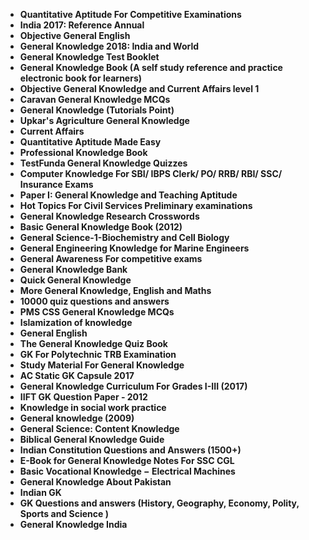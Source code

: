 <ul>
 <li><b><a target="_blank" href="https://github.com/manjunath5496/General-Knowledge-Books/blob/master/gkb(1).pdf" style="text-decoration:none;">Quantitative Aptitude For Competitive Examinations</a></b></li>
  
<li><b><a target="_blank" href="https://github.com/manjunath5496/General-Knowledge-Books/blob/master/gkb(2).pdf" style="text-decoration:none;">India 2017: Reference Annual</a></b></li>  
  
<li><b><a target="_blank" href="https://github.com/manjunath5496/General-Knowledge-Books/blob/master/gkb(3).pdf" style="text-decoration:none;"> Objective General English</a></b></li>

 
<li><b><a target="_blank" href="https://github.com/manjunath5496/General-Knowledge-Books/blob/master/gkb(4).pdf" style="text-decoration:none;">General Knowledge 2018: India and World</a></b></li>
                               
  <li><b><a target="_blank" href="https://github.com/manjunath5496/General-Knowledge-Books/blob/master/gkb(5).pdf" style="text-decoration:none;">  General Knowledge Test Booklet </a></b></li>   

 <li><b><a target="_blank" href="https://github.com/manjunath5496/General-Knowledge-Books/blob/master/gkb(6).pdf" style="text-decoration:none;">General Knowledge Book (A self study reference and practice electronic book for learners) </a></b></li>
 
  <li><b><a target="_blank" href="https://github.com/manjunath5496/General-Knowledge-Books/blob/master/gkb(7).pdf" style="text-decoration:none;">Objective General Knowledge and Current Affairs level 1   </a></b></li>   
                            
  <li><b><a target="_blank" href="https://github.com/manjunath5496/General-Knowledge-Books/blob/master/gkb(9).pdf" style="text-decoration:none;"> Caravan General Knowledge MCQs  </a></b></li>   

 <li><b><a target="_blank" href="https://github.com/manjunath5496/General-Knowledge-Books/blob/master/gkb(10).pdf" style="text-decoration:none;">General Knowledge (Tutorials Point)</a></b></li>
 
  <li><b><a target="_blank" href="https://github.com/manjunath5496/General-Knowledge-Books/blob/master/gkb(11).pdf" style="text-decoration:none;">Upkar's Agriculture General Knowledge   </a></b></li> 
  
                                 
  <li><b><a target="_blank" href="https://github.com/manjunath5496/General-Knowledge-Books/blob/master/gkb(12).pdf" style="text-decoration:none;"> Current Affairs  </a></b></li>   

 <li><b><a target="_blank" href="https://github.com/manjunath5496/General-Knowledge-Books/blob/master/gkb(13).pdf" style="text-decoration:none;">Quantitative Aptitude Made Easy</a></b></li>
 
  <li><b><a target="_blank" href="https://github.com/manjunath5496/General-Knowledge-Books/blob/master/gkb(14).pdf" style="text-decoration:none;">Professional Knowledge Book </a></b></li> 
  
<li><b><a target="_blank" href="https://github.com/manjunath5496/General-Knowledge-Books/blob/master/gkb(15).pdf" style="text-decoration:none;"> TestFunda General Knowledge Quizzes</a></b></li> 

 <li><b><a target="_blank" href="https://github.com/manjunath5496/General-Knowledge-Books/blob/master/gkb(16).pdf" style="text-decoration:none;">Computer Knowledge For SBI/ IBPS Clerk/ PO/ RRB/ RBI/ SSC/ Insurance Exams</a></b></li>

 <li><b><a target="_blank" href="https://github.com/manjunath5496/General-Knowledge-Books/blob/master/gkb(17).pdf" style="text-decoration:none;">Paper I: General Knowledge and Teaching Aptitude</a></b></li>

 <li><b><a target="_blank" href="https://github.com/manjunath5496/General-Knowledge-Books/blob/master/gkb(18).pdf" style="text-decoration:none;">Hot Topics For Civil Services Preliminary examinations</a></b></li>

 <li><b><a target="_blank" href="https://github.com/manjunath5496/General-Knowledge-Books/blob/master/gkb(19).pdf" style="text-decoration:none;">General Knowledge Research Crosswords </a></b></li>

  <li><b><a target="_blank" href="https://github.com/manjunath5496/General-Knowledge-Books/blob/master/gkb(20).pdf" style="text-decoration:none;">Basic General Knowledge Book (2012) </a></b></li> 

  <li><b><a target="_blank" href="https://github.com/manjunath5496/General-Knowledge-Books/blob/master/gkb(21).pdf" style="text-decoration:none;">General Science-1-Biochemistry and Cell Biology </a></b></li> 

  <li><b><a target="_blank" href="https://github.com/manjunath5496/General-Knowledge-Books/blob/master/gkb(22).pdf" style="text-decoration:none;">General Engineering Knowledge for Marine Engineers </a></b></li> 

  <li><b><a target="_blank" href="https://github.com/manjunath5496/General-Knowledge-Books/blob/master/gkb(23).pdf" style="text-decoration:none;">General Awareness For competitive exams </a></b></li> 

  <li><b><a target="_blank" href="https://github.com/manjunath5496/General-Knowledge-Books/blob/master/gkb(24).pdf" style="text-decoration:none;">General Knowledge Bank </a></b></li> 
  
  <li><b><a target="_blank" href="https://github.com/manjunath5496/General-Knowledge-Books/blob/master/gkb(25).pdf" style="text-decoration:none;">Quick General Knowledge </a></b></li> 



<li><b><a target="_blank" href="https://github.com/manjunath5496/General-Knowledge-Books/blob/master/gkb(27).pdf" style="text-decoration:none;"> More General Knowledge, English and Maths </a></b></li> 

<li><b><a target="_blank" href="https://github.com/manjunath5496/General-Knowledge-Books/blob/master/gkb(28).pdf" style="text-decoration:none;"> 10000 quiz questions and answers </a></b></li> 

<li><b><a target="_blank" href="https://github.com/manjunath5496/General-Knowledge-Books/blob/master/gkb(29).pdf" style="text-decoration:none;"> PMS CSS General Knowledge MCQs  </a></b></li> 


<li><b><a target="_blank" href="https://github.com/manjunath5496/General-Knowledge-Books/blob/master/gkb(30).pdf" style="text-decoration:none;"> Islamization of knowledge </a></b></li> 


<li><b><a target="_blank" href="https://github.com/manjunath5496/General-Knowledge-Books/blob/master/gkb(31).pdf" style="text-decoration:none;"> General English  </a></b></li> 

<li><b><a target="_blank" href="https://github.com/manjunath5496/General-Knowledge-Books/blob/master/gkb(32).pdf" style="text-decoration:none;"> The General Knowledge Quiz Book  </a></b></li> 



 <li><b><a target="_blank" href="https://github.com/manjunath5496/General-Knowledge-Books/blob/master/gkb(34).pdf" style="text-decoration:none;"> GK For Polytechnic TRB Examination </a></b></li>   
   
  
 <li><b><a target="_blank" href="https://github.com/manjunath5496/General-Knowledge-Books/blob/master/gkb(35).pdf" style="text-decoration:none;"> Study Material For General Knowledge </a></b></li>   
   
   
 <li><b><a target="_blank" href="https://github.com/manjunath5496/General-Knowledge-Books/blob/master/gkb(36).pdf" style="text-decoration:none;"> AC Static GK Capsule 2017  </a></b></li>    
   
   <li><b><a target="_blank" href="https://github.com/manjunath5496/General-Knowledge-Books/blob/master/gkb(37).pdf" style="text-decoration:none;"> General Knowledge Curriculum For Grades I-III (2017) </a></b></li>    
   
   
 <li><b><a target="_blank" href="https://github.com/manjunath5496/General-Knowledge-Books/blob/master/gkb(38).pdf" style="text-decoration:none;"> IIFT GK Question Paper - 2012 </a></b></li>    
   
   <li><b><a target="_blank" href="https://github.com/manjunath5496/General-Knowledge-Books/blob/master/gkb(39).pdf" style="text-decoration:none;"> Knowledge in social work practice </a></b></li>      
   
   <li><b><a target="_blank" href="https://github.com/manjunath5496/General-Knowledge-Books/blob/master/gkb(40).pdf" style="text-decoration:none;"> General knowledge (2009) </a></b></li>     
   
<li><b><a target="_blank" href="https://github.com/manjunath5496/General-Knowledge-Books/blob/master/gkb(41).pdf" style="text-decoration:none;"> General Science: Content Knowledge </a></b></li>   
   
 <li><b><a target="_blank" href="https://github.com/manjunath5496/General-Knowledge-Books/blob/master/gkb(42).pdf" style="text-decoration:none;"> Biblical General Knowledge Guide </a></b></li>     
   
 
   
   <li><b><a target="_blank" href="https://github.com/manjunath5496/General-Knowledge-Books/blob/master/gkb(44).pdf" style="text-decoration:none;"> Indian Constitution Questions and Answers (1500+) </a></b></li>    
   
   <li><b><a target="_blank" href="https://github.com/manjunath5496/General-Knowledge-Books/blob/master/gkb(45).pdf" style="text-decoration:none;">  E-Book for General Knowledge Notes For SSC CGL  </a></b></li>    
   
   <li><b><a target="_blank" href="https://github.com/manjunath5496/General-Knowledge-Books/blob/master/gkb(46).pdf" style="text-decoration:none;"> Basic Vocational Knowledge − Electrical Machines </a></b></li>   
   
  
   
<li><b><a target="_blank" href="https://github.com/manjunath5496/General-Knowledge-Books/blob/master/gkb(48).pdf" style="text-decoration:none;"> General Knowledge About Pakistan </a></b></li>    
   
 <li><b><a target="_blank" href="https://github.com/manjunath5496/General-Knowledge-Books/blob/master/gkb(49).pdf" style="text-decoration:none;"> Indian GK</a></b></li>  
 
  <li><b><a target="_blank" href="https://github.com/manjunath5496/General-Knowledge-Books/blob/master/gkb(50).pdf" style="text-decoration:none;"> GK Questions and answers (History, Geography, Economy, Polity, Sports and Science ) </a></b></li> 
   
   <li><b><a target="_blank" href="https://github.com/manjunath5496/General-Knowledge-Books/blob/master/gkb(51).pdf" style="text-decoration:none;"> General Knowledge India </a></b></li>  
   

   

   
 </ul>
